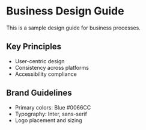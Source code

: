 # Business Design Guide

This is a sample design guide for business processes.

## Key Principles
- User-centric design
- Consistency across platforms
- Accessibility compliance

## Brand Guidelines
- Primary colors: Blue #0066CC
- Typography: Inter, sans-serif
- Logo placement and sizing
